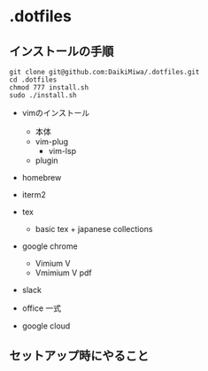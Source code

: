 # .dotfiles
## インストールの手順
```
git clone git@github.com:DaikiMiwa/.dotfiles.git
cd .dotfiles
chmod 777 install.sh
sudo ./install.sh
```

- vimのインストール
    - 本体
    - vim-plug
        - vim-lsp
    - plugin

- homebrew
- iterm2
- tex
    - basic tex + japanese collections

- google chrome 
    - Vimium V
  - Vmimium V pdf

- slack
- office 一式
- google cloud
## セットアップ時にやること
